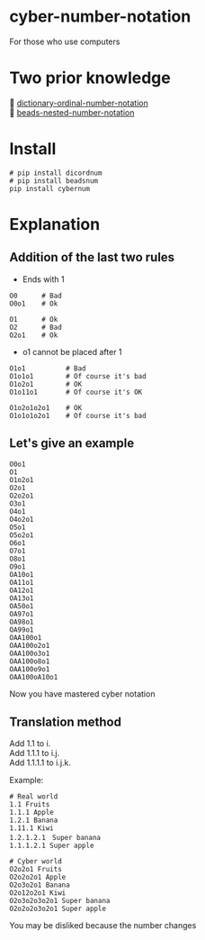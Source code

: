 # cyber-number-notation

For those who use computers  

# Two prior knowledge

📖 [dictionary-ordinal-number-notation](https://github.com/muzudho/dictionary-ordinal-number-notation)  
📖 [beads-nested-number-notation](https://github.com/muzudho/beads-nested-number-notation)  

# Install

```shell
# pip install dicordnum
# pip install beadsnum
pip install cybernum
```

# Explanation

## Addition of the last two rules

* Ends with 1

```plaintext
O0      # Bad
O0o1    # Ok

O1      # Ok
O2      # Bad
O2o1    # Ok
```

* o1 cannot be placed after 1

```plaintext
O1o1          # Bad
O1o1o1        # Of course it's bad
O1o2o1        # OK
O1o11o1       # Of course it's OK

O1o2o1o2o1    # OK
O1o1o1o2o1    # Of course it's bad
```

## Let's give an example

```plaintext
O0o1
O1
O1o2o1
O2o1
O2o2o1
O3o1
O4o1
O4o2o1
O5o1
O5o2o1
O6o1
O7o1
O8o1
O9o1
OA10o1
OA11o1
OA12o1
OA13o1
OA50o1
OA97o1
OA98o1
OA99o1
OAA100o1
OAA100o2o1
OAA100o3o1
OAA100o8o1
OAA100o9o1
OAA100oA10o1
```

Now you have mastered cyber notation  

## Translation method

Add 1.1 to i.  
Add 1.1.1 to i.j.  
Add 1.1.1.1 to i.j.k.  

Example:  

```plaintext
# Real world
1.1 Fruits
1.1.1 Apple
1.2.1 Banana
1.11.1 Kiwi
1.2.1.2.1　Super banana
1.1.1.2.1 Super apple

# Cyber world
O2o2o1 Fruits
O2o2o2o1 Apple
O2o3o2o1 Banana
O2o12o2o1 Kiwi
O2o3o2o3o2o1 Super banana
O2o2o2o3o2o1 Super apple
```

You may be disliked because the number changes  

